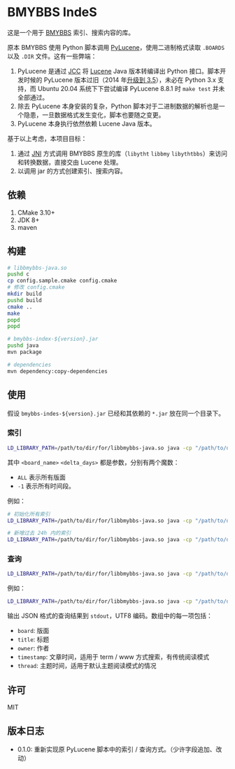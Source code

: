 # BMYBBS IndeS

这是一个用于 [BMYBBS](https://github.com/bmybbs/bmybbs) 索引、搜索内容的库。

原本 BMYBBS 使用 Python 脚本调用 [PyLucene](https://lucene.apache.org/pylucene/index.html)，使用二进制格式读取 `.BOARDS` 以及 `.DIR` 文件。这有一些弊端：

1. PyLucene 是通过 [JCC](https://lucene.apache.org/pylucene/jcc/index.html) 将 [Lucene](https://lucene.apache.org/core/) Java 版本转编译出 Python 接口。脚本开发时候的 PyLucene 版本过旧（2014 年[升级到 3.5](https://github.com/bmybbs/bmybbs/issues/61)），未必在 Python 3.x 支持，而 Ubuntu 20.04 系统下下尝试编译 PyLucene 8.8.1 时 `make test` 并未全部通过。
2. 除去 PyLucene 本身安装的复杂，Python 脚本对于二进制数据的解析也是一个隐患，一旦数据格式发生变化，脚本也要随之变更。
3. PyLucene 本身执行依然依赖 Lucene Java 版本。

基于以上考虑，本项目目标：

1. 通过 [JNI](https://docs.oracle.com/javase/8/docs/technotes/guides/jni/) 方式调用 BMYBBS 原生的库（`libytht` `libbmy` `libythtbbs`）来访问和转换数据，直接交由 Lucene 处理。
2. 以调用 jar 的方式创建索引、搜索内容。

## 依赖

1. CMake 3.10+
2. JDK 8+
3. maven

## 构建

```bash
# libbmybbs-java.so
pushd c
cp config.sample.cmake config.cmake
# 修改 config.cmake
mkdir build
pushd build
cmake ..
make
popd
popd

# bmybbs-index-${version}.jar
pushd java
mvn package

# dependencies
mvn dependency:copy-dependencies
```

## 使用

假设 `bmybbs-indes-${version}.jar` 已经和其依赖的 `*.jar` 放在同一个目录下。

### 索引

```bash
LD_LIBRARY_PATH=/path/to/dir/for/libbmybbs-java.so java -cp "/path/to/dir/for/jars" edu.xjtu.bmybbs.App index <board_name> <delta_days>
```

其中 `<board_name>` `<delta_days>` 都是参数，分别有两个魔数：
* `ALL` 表示所有版面
* `-1` 表示所有时间段。

例如：

```bash
# 初始化所有索引
LD_LIBRARY_PATH=/path/to/dir/for/libbmybbs-java.so java -cp "/path/to/dir/for/jars" edu.xjtu.bmybbs.App index ALL -1

# 新增过去 24h 内的索引
LD_LIBRARY_PATH=/path/to/dir/for/libbmybbs-java.so java -cp "/path/to/dir/for/jars" edu.xjtu.bmybbs.App index ALL 1
```

### 查询

```bash
LD_LIBRARY_PATH=/path/to/dir/for/libbmybbs-java.so java -cp "/path/to/dir/for/jars" edu.xjtu.bmybbs.App search <board_name> <query>
```

例如：

```bash
LD_LIBRARY_PATH=/path/to/dir/for/libbmybbs-java.so java -cp "/path/to/dir/for/jars" edu.xjtu.bmybbs.App search XJTUnews 西安交通大学
```

输出 JSON 格式的查询结果到 `stdout`，UTF8 编码。数组中的每一项包括：

* `board`: 版面
* `title`: 标题
* `owner`: 作者
* `timestamp`: 文章时间，适用于 term / www 方式搜索，有传统阅读模式
* `thread`: 主题时间，适用于默认主题阅读模式的情况

## 许可

MIT

## 版本日志

* 0.1.0: 重新实现原 PyLucene 脚本中的索引 / 查询方式。（少许字段追加、改动）

